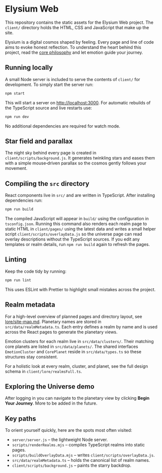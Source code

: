 # Elysium Web

This repository contains the static assets for the Elysium Web project. The `client/` directory holds the HTML, CSS and JavaScript that make up the site.

Elysium is a digital cosmos shaped by feeling. Every page and line of code aims to evoke honest reflection. To understand the heart behind this project, read the [core philosophy](lore/core.md) and let emotion guide your journey.

## Running locally

A small Node server is included to serve the contents of `client/` for development. To simply start the server run:

```bash
npm start
```

This will start a server on [http://localhost:3000](http://localhost:3000). For automatic rebuilds of the TypeScript source and live restarts use:

```bash
npm run dev
```

No additional dependencies are required for watch mode.

## Star field and parallax

The night sky behind every page is created in `client/scripts/background.js`. It generates twinkling stars and eases them with a simple mouse‑driven parallax so the cosmos gently follows your movement.

## Compiling the `src` directory

React components live in `src/` and are written in TypeScript. After installing
dependencies run:

```bash
npm run build
```

The compiled JavaScript will appear in `build/` using the configuration in
`tsconfig.json`.
Running this command also renders each realm page to static HTML in
`client/pages/` using the latest data and writes a small helper script
`client/scripts/overlayData.js` so the universe page can read overlay
descriptions without the TypeScript sources. If you edit any templates or realm
details, run `npm run build` again to refresh the pages.

## Linting

Keep the code tidy by running:

```bash
npm run lint
```

This uses ESLint with Prettier to highlight small mistakes across the project.

## Realm metadata

For a high-level overview of planned pages and directory layout, see [lore/site-map.md](lore/site-map.md).
Planetary names are stored in `src/data/realmMetadata.ts`.
Each entry defines a realm by name and is used across the React pages to generate the planetary views.

Emotion clusters for each realm live in `src/data/clusters/`.
Their matching core planets are listed in `src/data/planets/`.
The shared interfaces `EmotionCluster` and `CorePlanet` reside in `src/data/types.ts` so these structures stay consistent.

For a holistic look at every realm, cluster, and planet, see the full design schema in `client/lore/realmsFull.ts`.

## Exploring the Universe demo

After logging in you can navigate to the planetary view by clicking **Begin Your Journey**. More to be added in the future.

## Key paths

To orient yourself quickly, here are the spots most often visited:

- `server/server.js` – the lightweight Node server.
- `scripts/renderRealms.mjs` – compiles TypeScript realms into static pages.
- `scripts/buildOverlayData.mjs` – writes `client/scripts/overlayData.js`.
- `src/data/realmMetadata.ts` – holds the canonical list of realm names.
- `client/scripts/background.js` – paints the starry backdrop.
